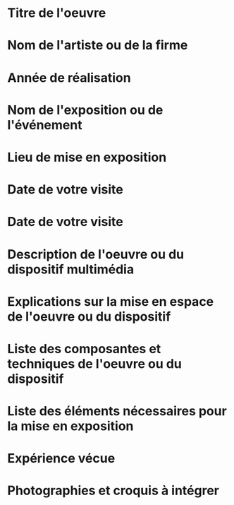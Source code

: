# Titre de l'oeuvre



# Nom de l'artiste ou de la firme




# Année de réalisation




# Nom de l'exposition ou de l'événement




 # Lieu de mise en exposition
 
 
 
 
 # Date de votre visite
 
 

# Date de votre visite



#  Description de l'oeuvre ou du dispositif multimédia




# Explications sur la mise en espace de l'oeuvre ou du dispositif 




#  Liste des composantes et techniques de l'oeuvre ou du dispositif




#  Liste des éléments nécessaires pour la mise en exposition 




# Expérience vécue





# Photographies et croquis à intégrer



